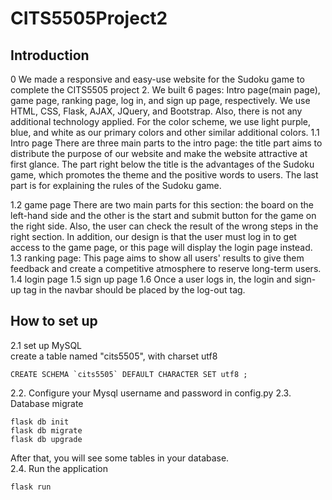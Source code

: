 # CITS5505Project2
## Introduction
0 We made a responsive and easy-use website for the Sudoku game to complete the CITS5505 project 2. We built 6 pages: Intro page(main page), game page, ranking page, log in, and sign up page, respectively. We use HTML, CSS, Flask, AJAX, JQuery, and Bootstrap. Also, there is not any additional technology applied. For the color scheme,  we use light purple, blue, and white as our primary colors and other similar additional colors.
1.1 Intro page
There are three main parts to the intro page: the title part aims to distribute the purpose of our website and make the website attractive at first glance. The part right below the title is the advantages of the Sudoku game, which promotes the theme and the positive words to users. The last part is for explaining the rules of the Sudoku game.

1.2 game page
 There are two main parts for this section: the board on the left-hand side and the other is the start and submit button for the game on the right side. Also, the user can check the result of the wrong steps in the right section. In addition, our design is that the user must log in to get access to the game page, or this page will display the login page instead.
1.3 ranking page: 
This page aims to show all users' results to give them feedback and create a competitive atmosphere to reserve long-term users.
1.4 login page
1.5 sign up page
1.6 Once a user logs in, the login and sign-up tag in the navbar should be placed by the log-out tag.
## How to set up

2.1 set up MySQL  
create a table named "cits5505", with charset utf8
```MySQL
CREATE SCHEMA `cits5505` DEFAULT CHARACTER SET utf8 ;
```
2.2. Configure your Mysql username and password in config.py
2.3. Database migrate  
```shell
flask db init
flask db migrate
flask db upgrade
```
After that, you will see some tables in your database.  
2.4. Run the application  
```shell
flask run
```
